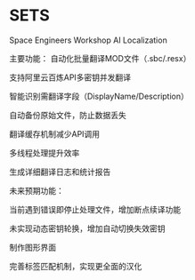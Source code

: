 # SETS
Space Engineers Workshop AI Localization

主要功能：
自动化批量翻译MOD文件（.sbc/.resx）

支持阿里云百炼API多密钥并发翻译

智能识别需翻译字段（DisplayName/Description）

自动备份原始文件，防止数据丢失

翻译缓存机制减少API调用

多线程处理提升效率

生成详细翻译日志和统计报告

未来预期功能：

当前遇到错误即停止处理文件，增加断点续译功能

未实现动态密钥轮换，增加自动切换失效密钥

制作图形界面

完善标签匹配机制，实现更全面的汉化
